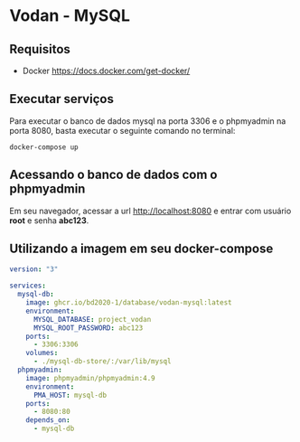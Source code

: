 # Vodan - MySQL

## Requisitos

* Docker <https://docs.docker.com/get-docker/>

## Executar serviços

Para executar o banco de dados mysql na porta 3306 e o phpmyadmin na porta 8080, basta executar o seguinte comando no terminal:

```console
docker-compose up
```

## Acessando o banco de dados com o phpmyadmin

Em seu navegador, acessar a url <http://localhost:8080> e entrar com usuário **root** e senha **abc123**.

## Utilizando a imagem em seu docker-compose

```yaml
version: "3"

services:
  mysql-db:
    image: ghcr.io/bd2020-1/database/vodan-mysql:latest
    environment:
      MYSQL_DATABASE: project_vodan
      MYSQL_ROOT_PASSWORD: abc123
    ports:
      - 3306:3306
    volumes:
      - ./mysql-db-store/:/var/lib/mysql
  phpmyadmin:
    image: phpmyadmin/phpmyadmin:4.9
    environment:
      PMA_HOST: mysql-db
    ports:
      - 8080:80
    depends_on:
      - mysql-db
```
